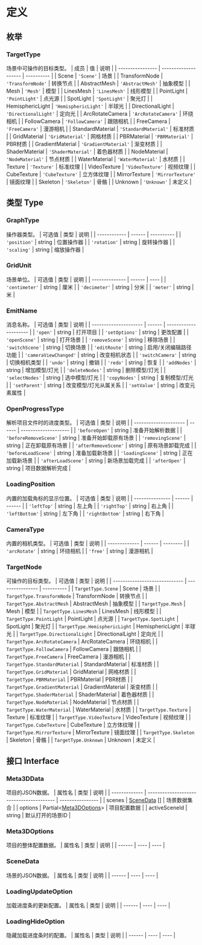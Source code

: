 # 定义

## 枚举
### TargetType
场景中可操作的目标类型。
| 成员             | 值                   | 说明       |
| ---------------- | -------------------- | ---------- |
| Scene            | `'Scene'`            | 场景       |
| TransformNode    | `'TransformNode'`    | 转换节点   |
| AbstractMesh     | `'AbstractMesh'`     | 抽象模型   |
| Mesh             | `'Mesh'`             | 模型       |
| LinesMesh        | `'LinesMesh'`        | 线形模型   |
| PointLight       | `'PointLight'`       | 点光源     |
| SpotLight        | `'SpotLight'`        | 聚光灯     |
| HemisphericLight | `'HemisphericLight'` | 半球光     |
| DirectionalLight | `'DirectionalLight'` | 定向光     |
| ArcRotateCamera  | `'ArcRotateCamera'`  | 环绕相机   |
| FollowCamera     | `'FollowCamera'`     | 跟随相机   |
| FreeCamera       | `'FreeCamera'`       | 漫游相机   |
| StandardMaterial | `'StandardMaterial'` | 标准材质   |
| GridMaterial     | `'GridMaterial'`     | 网格材质   |
| PBRMaterial      | `'PBRMaterial'`      | PBR材质    |
| GradientMaterial | `'GradientMaterial'` | 渐变材质   |
| ShaderMaterial   | `'ShaderMaterial'`   | 着色器材质 |
| NodeMaterial     | `'NodeMaterial'`     | 节点材质   |
| WaterMaterial    | `'WaterMaterial'`    | 水材质     |
| Texture          | `'Texture'`          | 标准纹理   |
| VideoTexture     | `'VideoTexture'`     | 视频纹理   |
| CubeTexture      | `'CubeTexture'`      | 立方体纹理 |
| MirrorTexture    | `'MirrorTexture'`    | 镜面纹理   |
| Skeleton         | `'Skeleton'`         | 骨骼       |
| Unknown          | `'Unknown'`          | 未定义     |
## 类型 Type
### GraphType
操作器类型。
| 可选值       | 类型   | 说明       |
| ------------ | ------ | ---------- |
| `'position'` | string | 位置操作器 |
| `'rotation'` | string | 旋转操作器 |
| `'scaling'`  | string | 缩放操作器 |
### GridUnit
场景单位。
| 可选值         | 类型   | 说明 |
| -------------- | ------ | ---- |
| `'centimeter'` | string | 厘米 |
| `'decimeter'`  | string | 分米 |
| `'meter'`      | string | 米   |
### EmitName
消息名称。
| 可选值                | 类型   | 说明                  |
| --------------------- | ------ | --------------------- |
| `'open'`              | string | 打开项目              |
| `'setOptions'`        | string | 更改配置              |
| `'openScene'`         | string | 打开场景              |
| `'removeScene'`       | string | 移除场景              |
| `'switchScene'`       | string | 切换场景              |
| `'editRoute'`         | string | 启用/关闭编辑路径功能 |
| `'cameraViewChanged'` | string | 改变相机状态          |
| `'switchCamera'`      | string | 切换相机类型          |
| `'undo'`              | string | 撤销                  |
| `'redo'`              | string | 恢复                  |
| `'addNodes'`          | string | 增加模型/灯光         |
| `'deleteNodes'`       | string | 删除模型/灯光         |
| `'selectNodes'`       | string | 选中模型/灯光         |
| `'copyNodes'`         | string | 复制模型/灯光         |
| `'setParent'`         | string | 改变模型/灯光从属关系 |
| `'setValue'`          | string | 改变元素属性          |
### OpenProgressType
解析项目文件时的进度类型。
| 可选值                | 类型   | 说明                 |
| --------------------- | ------ | -------------------- |
| `'beforeOpen'`        | string | 准备开始解析数据     |
| `'beforeRemoveScene'` | string | 准备开始卸载原有场景 |
| `'removingScene'`     | string | 正在卸载原有场景     |
| `'afterRemoveScene'`  | string | 原有场景卸载完成     |
| `'beforeLoadScene'`   | string | 准备加载新场景       |
| `'loadingScene'`      | string | 正在加载新场景       |
| `'afterLoadScene'`    | string | 新场景加载完成       |
| `'afterOpen'`         | string | 项目数据解析完成     |
### LoadingPosition
内置的加载角标的显示位置。
| 可选值          | 类型   | 说明   |
| --------------- | ------ | ------ |
| `'leftTop'`     | string | 左上角 |
| `'rightTop'`    | string | 右上角 |
| `'leftBottom'`  | string | 左下角 |
| `'rightBottom'` | string | 右下角 |
### CameraType
内置的相机类型。
| 可选值        | 类型   | 说明     |
| ------------- | ------ | -------- |
| `'arcRotate'` | string | 环绕相机 |
| `'free'`      | string | 漫游相机 |
### TargetNode
可操作的目标类型。
| 可选值                        | 类型             | 说明       |
| ----------------------------- | ---------------- | ---------- |
| `TargetType.Scene`            | Scene            | 场景       |
| `TargetType.TransformNode`    | TransformNode    | 转换节点   |
| `TargetType.AbstractMesh`     | AbstractMesh     | 抽象模型   |
| `TargetType.Mesh`             | Mesh             | 模型       |
| `TargetType.LinesMesh`        | LinesMesh        | 线形模型   |
| `TargetType.PointLight`       | PointLight       | 点光源     |
| `TargetType.SpotLight`        | SpotLight        | 聚光灯     |
| `TargetType.HemisphericLight` | HemisphericLight | 半球光     |
| `TargetType.DirectionalLight` | DirectionalLight | 定向光     |
| `TargetType.ArcRotateCamera`  | ArcRotateCamera  | 环绕相机   |
| `TargetType.FollowCamera`     | FollowCamera     | 跟随相机   |
| `TargetType.FreeCamera`       | FreeCamera       | 漫游相机   |
| `TargetType.StandardMaterial` | StandardMaterial | 标准材质   |
| `TargetType.GridMaterial`     | GridMaterial     | 网格材质   |
| `TargetType.PBRMaterial`      | PBRMaterial      | PBR材质    |
| `TargetType.GradientMaterial` | GradientMaterial | 渐变材质   |
| `TargetType.ShaderMaterial`   | ShaderMaterial   | 着色器材质 |
| `TargetType.NodeMaterial`     | NodeMaterial     | 节点材质   |
| `TargetType.WaterMaterial`    | WaterMaterial    | 水材质     |
| `TargetType.Texture`          | Texture          | 标准纹理   |
| `TargetType.VideoTexture`     | VideoTexture     | 视频纹理   |
| `TargetType.CubeTexture`      | CubeTexture      | 立方体纹理 |
| `TargetType.MirrorTexture`    | MirrorTexture    | 镜面纹理   |
| `TargetType.Skeleton`         | Skeleton         | 骨骼       |
| `TargetType.Unknown`          | Unknown          | 未定义     |
## 接口 Interface
### Meta3DData
项目的JSON数据。
| 属性名        | 类型                                     | 说明             |
| ------------- | ---------------------------------------- | ---------------- |
| scenes        | [SceneData](#scenedata) []               | 场景数据集合     |
| options       | Partial<[Meta3DOptions](#meta3doptions)> | 项目配置数据     |
| activeSceneId | string                                   | 默认打开的场景ID |

### Meta3DOptions
项目的整体配置数据。
| 属性名 | 类型 | 说明 |
| ------ | ---- | ---- |

### SceneData
场景的JSON数据。
| 属性名 | 类型 | 说明 |
| ------ | ---- | ---- |

### LoadingUpdateOption
加载进度条的更新配置。
| 属性名 | 类型 | 说明 |
| ------ | ---- | ---- |

### LoadingHideOption
隐藏加载进度条时的配置。
| 属性名 | 类型 | 说明 |
| ------ | ---- | ---- |